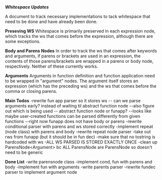  ***Whitespace Updates***

A document to track necessary implementations to tack whitespace that need to be done and have already been done.

**Preseving WS**
Whitespace is primarily preserved in each expression node, which tracks the ws that comes before the expression, although there are some exceptions.

**Body and Parens Nodes**
In order to track the ws that comes after keywords and arguments, if parens or brackets are used in an expression, the contents of those parens/brackets are wrapped in a parens or body node, respectively. Neither of these currently works. 

**Arguments**
Arguments in function definition and function application need to be wrapped in "argument" nodes. The argument itself stores an expression (which has the preceding ws) and the ws that comes before the comma or closing parens.

**Main Todos**
-rewrite fun app parser so it stores ws -- can we parse arguments early? instead of waiting til abstract function node
	--also figure out which is being used -- abstract function node or funapp? 
	--looks like maybe user-created functions can be parsed differently from given functions
	--right now funapp does not have body or parens
-rewrite conditional parser with parens and ws stored correctly
-implement repeat (node class) with parens and body
-rewrite repeat node parser
-take out rws from funapp (but it should be in fun dec)
-make sure that no tostring is hardcoded with ws
-ALL WS PARSED IS STORED EXACTLY ONCE
-clean up ParensNode<Argument<any>> bc ALL ParensNode are ParensNode<Argument> so doesn't need to be generic

**Done List**
-write parensnode class
-implement cond, fun with parens and body
-implement fun with arguments
-write parents parser
-rewrite fundec parser to implement argument node
